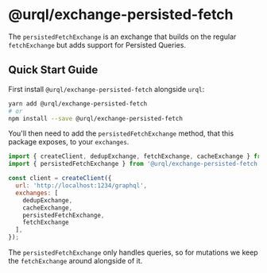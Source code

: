 # @urql/exchange-persisted-fetch

The `persistedFetchExchange` is an exchange that builds on the regular `fetchExchange`
but adds support for Persisted Queries.

## Quick Start Guide

First install `@urql/exchange-persisted-fetch` alongside `urql`:

```sh
yarn add @urql/exchange-persisted-fetch
# or
npm install --save @urql/exchange-persisted-fetch
```

You'll then need to add the `persistedFetchExchange` method, that this package exposes,
to your `exchanges`.

```js
import { createClient, dedupExchange, fetchExchange, cacheExchange } from 'urql';
import { persistedFetchExchange } from '@urql/exchange-persisted-fetch';

const client = createClient({
  url: 'http://localhost:1234/graphql',
  exchanges: [
    dedupExchange,
    cacheExchange,
    persistedFetchExchange,
    fetchExchange
  ],
});
```

The `persistedFetchExchange` only handles queries, so for mutations we keep the
`fetchExchange` around alongside of it.
